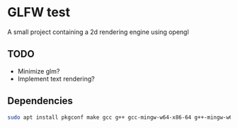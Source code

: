 # GLFW test

A small project containing a 2d rendering engine using opengl

## TODO

- Minimize glm?
- Implement text rendering?

## Dependencies

``` Bash
sudo apt install pkgconf make gcc g++ gcc-mingw-w64-x86-64 g++-mingw-w64-x86-64 fd-find libglfw3 libglfw3-dev
```
